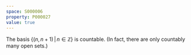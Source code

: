 ```yaml
---
space: S000006
property: P000027
value: true
---
```


The basis $\{(n,n+1)\,|\,n \in \mathbb{Z}\}$ is countable. (In fact, there are only countably many open sets.)
